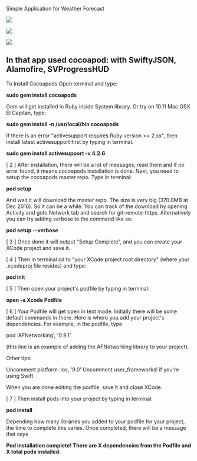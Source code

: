 Simple Application for Weather Forecast 

<a target="_blank" href="https://imageshack.com/i/pnNepEUbp"><img src="https://imagizer.imageshack.com/v2/xq90/923/NepEUb.png" border="0"></a>


<a target="_blank" href="https://imageshack.com/i/pmYzMNqrp"><img src="https://imagizer.imageshack.com/v2/xq90/922/YzMNqr.png" border="0"></a>

<a target="_blank" href="https://imageshack.com/i/plp3iodRp"><img src="https://imagizer.imageshack.com/v2/xq90/921/p3iodR.png" border="0"></a>

## In that app used cocoapod: with SwiftyJSON, Alamofire, SVProgressHUD

To Install Cocoapods
Open terminal and type:

**sudo gem install cocoapods**

Gem will get installed in Ruby inside System library. Or try on 10.11 Mac OSX El Capitan, type:

**sudo gem install -n /usr/local/bin cocoapods**

If there is an error "activesupport requires Ruby version >= 2.xx", then install latest activesupport first by typing in terminal.

**sudo gem install activesupport -v 4.2.6**

[ 2 ] After installation, there will be a lot of messages, read them and if no error found, it means cocoapods installation is done. Next, you need to setup the cocoapods master repo. Type in terminal:

**pod setup**

And wait it will download the master repo. The size is very big (370.0MB at Dec 2016). So it can be a while. You can track of the download by opening Activity and goto Network tab and search for git-remote-https. Alternatively you can try adding verbose to the command like so:

**pod setup --verbose**

[ 3 ] Once done it will output "Setup Complete", and you can create your XCode project and save it.

[ 4 ] Then in terminal cd to "your XCode project root directory" (where your .xcodeproj file resides) and type:

**pod init**

[ 5 ] Then open your project's podfile by typing in terminal:

**open -a Xcode Podfile**

[ 6 ] Your Podfile will get open in text mode. Initially there will be some default commands in there. Here is where you add your project's dependencies. For example, in the podfile, type

pod 'AFNetworking', '0.9.1'

(this line is an example of adding the AFNetworking library to your project).

Other tips:

Uncomment platform :ios, '9.0' Uncomment user_frameworks! if you're using Swift

When you are done editing the podfile, save it and close XCode.

[ 7 ] Then install pods into your project by typing in terminal:

**pod install**

Depending how many libraries you added to your podfile for your project, the time to complete this varies. Once completed, there will be a message that says

**Pod installation complete! There are X dependencies from the Podfile and X total pods installed.**

